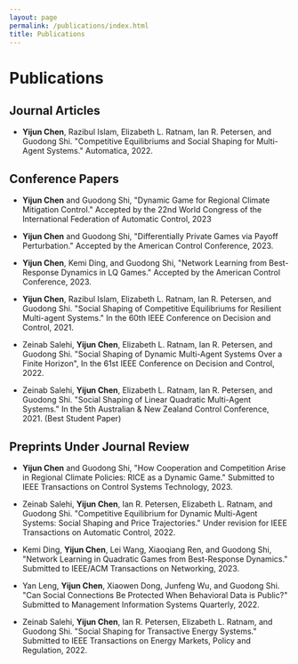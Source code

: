 ```yaml
---
layout: page
permalink: /publications/index.html
title: Publications
---
```


# Publications

## Journal Articles
- **Yijun Chen**, Razibul Islam, Elizabeth L. Ratnam, Ian R. Petersen, and Guodong Shi. "Competitive Equilibriums and Social Shaping for Multi-Agent Systems." Automatica, 2022.

## Conference Papers
- **Yijun Chen** and Guodong Shi, "Dynamic Game for Regional Climate Mitigation Control." Accepted by the 22nd World Congress of the International Federation of Automatic Control, 2023

- **Yijun Chen** and Guodong Shi, "Differentially Private Games via Payoff Perturbation." Accepted by the American Control Conference, 2023.

- **Yijun Chen**, Kemi Ding, and Guodong Shi, "Network Learning from Best-Response Dynamics in LQ Games." Accepted by the American Control Conference, 2023.

- **Yijun Chen**, Razibul Islam, Elizabeth L. Ratnam, Ian R. Petersen, and Guodong Shi. "Social Shaping of Competitive Equilibriums for Resilient Multi-agent Systems." In the 60th IEEE Conference on Decision and Control, 2021.

- Zeinab Salehi, **Yijun Chen**, Elizabeth L. Ratnam, Ian R. Petersen, and Guodong Shi. "Social Shaping of Dynamic Multi-Agent Systems Over a Finite Horizon", In the 61st IEEE Conference on Decision and Control, 2022.

- Zeinab Salehi, **Yijun Chen**, Elizabeth L. Ratnam, Ian R. Petersen, and Guodong Shi. "Social Shaping of Linear Quadratic Multi-Agent Systems." In the 5th Australian & New Zealand Control Conference, 2021. (Best Student Paper)

## Preprints Under Journal Review
- **Yijun Chen** and Guodong Shi, "How Cooperation and Competition Arise in Regional Climate Policies: RICE as a Dynamic Game." Submitted to IEEE Transactions on Control Systems Technology, 2023.

- Zeinab Salehi, **Yijun Chen**, Ian R. Petersen, Elizabeth L. Ratnam, and Guodong Shi. "Competitive Equilibrium for Dynamic Multi-Agent Systems: Social Shaping and Price Trajectories." Under revision for IEEE Transactions on Automatic Control, 2022.

- Kemi Ding, **Yijun Chen**, Lei Wang, Xiaoqiang Ren, and Guodong Shi, "Network Learning in Quadratic Games from Best-Response Dynamics." Submitted to IEEE/ACM Transactions on Networking, 2023.

- Yan Leng, **Yijun Chen**, Xiaowen Dong, Junfeng Wu, and Guodong Shi. "Can Social Connections Be Protected When Behavioral Data is Public?" Submitted to Management Information Systems Quarterly, 2022.

- Zeinab Salehi, **Yijun Chen**, Ian R. Petersen, Elizabeth L. Ratnam, and Guodong Shi. "Social Shaping for Transactive Energy Systems." Submitted to IEEE Transactions on Energy Markets, Policy and Regulation, 2022.
